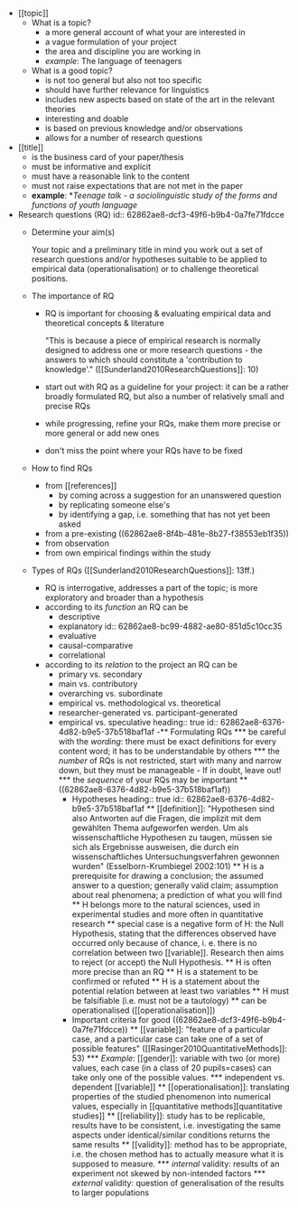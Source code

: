 - [[topic]]
	- What is a topic?
		- a more general account of what your are interested in
		- a vague formulation of your project
		- the area and discipline you are working in
		- *example*: The language of teenagers
	- What is a good topic?
		- is not too general but also not too specific
		- should have further relevance for linguistics
		- includes new aspects based on state of the art in the relevant theories
		- interesting and doable
		- is based on previous knowledge and/or observations
		- allows for a number of research questions
- [[title]]
	- is the business card of your paper/thesis
	- must be informative and explicit
	- must have a reasonable link to the content
	- must not raise expectations that are not met in the paper
	- **example**: **Teenage talk - a sociolinguistic study of the forms and functions of youth language*
- Research questions (RQ)
  id:: 62862ae8-dcf3-49f6-b9b4-0a7fe71fdcce
	- Determine your aim(s)
	  
	    Your topic and a preliminary title in mind you work out a set of research questions and/or hypotheses suitable to be applied to empirical data (operationalisation) or to challenge theoretical positions.
	- The importance of RQ
		- RQ is important for choosing & evaluating empirical data and theoretical concepts & literature 
		  
		    "This is because a piece of empirical research is normally designed to address one or more research questions - the answers to which should constitute a 'contribution to knowledge'." ([[Sunderland2010ResearchQuestions]]: 10)
		- start out with RQ as a guideline for your project: it can be a rather broadly formulated RQ, but also a number of relatively small and precise RQs
		- while progressing, refine your RQs, make them more precise or more general or add new ones
		- don't miss the point where your RQs have to be fixed
	- How to find RQs
		- from [[references]]
			- by coming across a suggestion for an unanswered question
			- by replicating someone else's
			- by identifying a gap, i.e. something that has not yet been asked
		- from a pre-existing ((62862ae8-8f4b-481e-8b27-f38553eb1f35))
		- from observation
		- from own empirical findings within the study
	- Types of RQs ([[Sunderland2010ResearchQuestions]]: 13ff.)
		- RQ is interrogative, addresses a part of the topic; is more exploratory and broader than a hypothesis
		- according to its *function* an RQ can be
			- descriptive
			- explanatory
			              id:: 62862ae8-bc99-4882-ae80-851d5c10cc35
			- evaluative
			- causal-comparative
			- correlational
		- according to its *relation* to the project an RQ can be
			- primary vs. secondary
			- main vs. contributory
			- overarching vs. subordinate
			- empirical vs. methodological vs. theoretical
			- researcher-generated vs. participant-generated
			- empirical vs. speculative
			  heading:: true
			  id:: 62862ae8-6376-4d82-b9e5-37b518baf1af
			  -** Formulating RQs
			  *** be careful with the *wording*: there must be exact definitions for every content word; it has to be understandable by others
			  *** the *number* of RQs is not restricted, start with many and narrow down, but they must be manageable - If in doubt, leave out!
			  *** the *sequence* of your RQs may be important
			  ** ((62862ae8-6376-4d82-b9e5-37b518baf1af))
			  * Hypotheses
			  heading:: true
			  id:: 62862ae8-6376-4d82-b9e5-37b518baf1af
			  ** [[definition]]: "Hypothesen sind also Antworten auf die Fragen, die implizit mit dem gewählten Thema aufgeworfen werden. Um als wissenschaftliche Hypothesen zu taugen, müssen sie sich als Ergebnisse ausweisen, die durch ein wissenschaftliches Untersuchungsverfahren gewonnen wurden" (Esselborn-Krumbiegel 2002:101)
			  ** H is a prerequisite for drawing a conclusion; the assumed answer to a question; generally valid claim; assumption about real phenomena; a prediction of what you will find
			  ** H belongs more to the natural sciences, used in experimental studies and more often in quantitative research
			  ** special case is a negative form of H: the Null Hypothesis, stating that the differences observed have occurred only because of chance, i. e. there is no correlation between two [[variable]]. Research then aims to reject (or accept) the Null Hypothesis.
			  ** H is often more precise than an RQ
			  ** H is a statement to be confirmed or refuted
			  ** H is a statement about the potential relation between at least two variables
			  ** H must be falsifiable (i.e. must not be a tautology)
			  ** can be operationalised ([[operationalisation]])
			  * Important criteria for good ((62862ae8-dcf3-49f6-b9b4-0a7fe71fdcce))
			  ** [[variable]]: "feature of a particular case, and a particular case can take one of a set of possible features" ([[Rasinger2010QuantitativeMethods]]: 53)
			  *** *Example*: [[gender]]: variable with two (or more) values, each case (in a class of 20 pupils=cases) can take only one of the possible values.
			  *** independent vs. dependent [[variable]]
			  ** [[operationalisation]]: translating properties of the studied phenomenon into numerical values, especially in [[quantitative methods][quantitative studies]]
			  ** [[reliability]]: study has to be replicable, results have to be consistent, i.e. investigating the same aspects under identical/similar conditions returns the same results
			  ** [[validity]]: method has to be appropriate, i.e. the chosen method has to actually measure what it is supposed to measure.
			  *** *internal* validity: results of an experiment not skewed by non-intended factors
			  *** *external* validity: question of generalisation of the results to larger populations
